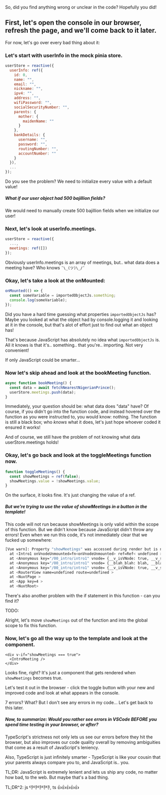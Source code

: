 So, did you find anything wrong or unclear in the code? Hopefully you did!

## First, let's open the console in our browser, refresh the page, and we'll come back to it later.

For now, let's go over every bad thing about it:

### Let's start with userInfo in the mock pinia store.

```js
userStore = reactive({
  userInfo: ref({
    id: 0,
    name: "",
    email: "",
    nickname: "",
    ipv4: "",
    address: "",
    wifiPassword: "",
    socialSecurityNumber: "",
    parents: {
      mother: {
        maidenName: ""
      }
    },
    bankDetails: {
      username: "",
      password: "",
      routingNumber: "",
      accountNumber: ""
    }
  }),
  ...
});
```

Do you see the problem? We need to initialize every value with a default value!

##### What if our user object had 500 bajillion fields?

We would need to manually create 500 bajillion fields when we initialize our user!

### Next, let's look at userInfo.meetings.

```js
userStore = reactive({
  ...,
  meetings: ref([])
});
```

Obviously userInfo.meetings is an array of meetings, but.. what data does a meeting have? Who knows `¯\_(ツ)\_/¯`

### Okay, let's take a look at the onMounted:

```js
onMounted(() => {
  const someVariable = importedObjectJs.something;
  console.log(someVariable);
});
```

Did you have a hard time guessing what properties `importedObjectJs` has? Maybe you looked at what the object had by console.logging it and looking at it in the console, but that's alot of effort just to find out what an object has!

That's because JavaScript has absolutely no idea what `importedObjectJs` is. All it knows is that it's.. something.. that you're.. importing. Not very convenient!

If only JavaScript could be smarter...

### Now let's skip ahead and look at the bookMeeting function.

```js
async function bookMeeting() {
  const data = await fetchNearestNigerianPrince();
  userStore.meetings.push(data);
}
```

Immediately, your question should be: what data does "data" have?
Of course, if you didn't go into the function code, and instead hovered over the function as you were instructed to, you would know: nothing.
The function is still a black box; who _knows_ what it does, let's just hope whoever coded it ensured it works!

And of course, we still have the problem of not knowing what data userStore.meetings holds!

### Okay, let's go back and look at the toggleMeetings function now.

```js
function toggleMeetings() {
  const showMeetings = ref(false);
  showMeetings.value = !showMeetings.value;
}
```

On the surface, it looks fine. It's just changing the value of a ref.

##### But we're trying to use the value of showMeetings in a button in the template!

This code will not run because showMeetings is only valid within the scope of this function. But we didn't know because JavaScript didn't throw any errors!
Even when we run this code, it's not immediately clear that we fucked up somewhere:

```sh
[Vue warn]: Property "showMeetings" was accessed during render but is not defined on instance.
  at <Intro1 onVnodeUnmounted=fn<onVnodeUnmounted> ref=Ref< undefined > >
  at <Anonymous key="/00_intro/intro1" vnode= {__v_isVNode: true, __v_skip: true, type: {…}, props: {…}, key: null, …} route= {fullPath: '/00_intro/intro1', hash: '', query: {…}, name: '00_intro-intro1', path: '/00_intro/intro1', …} ... >
  at <Anonymous key="/00_intro/intro1" vnode= {__blah_blah: blah, __blah_blah: blah, if: {…}, youre: {…}, reading: this, …} name= {your: 'final/pull/request/', \"armadillo armor accelerates aimlessly around\": for, +5/points: {…}, …}  ... >
  at <Anonymous key="/00_intro/intro1" vnode= {__v_isVNode: true, __v_skip: true, type: {…}, props: {…}, key: null, …} route= {fullPath: '/00_intro/intro1', hash: '', query: {…}, name: '00_intro-intro1', path: '/00_intro/intro1', …} ... >
  at <RouterView name=undefined route=undefined >
  at <NuxtPage >
  at <App key=4 >
  at <NuxtRoot>
```

There's also another problem with the if statement in this function - can you find it?

TODO:

<!-- TODO: describe the problem with the if statement (in 1 sentence, plain english, no shakespeare) -->
<!-- TODO: write here >>>>                 -->

Alright, let's move `showMeetings` out of the function and into the global scope to fix this function.

<!-- TODO: move `showMeetings` out of the function and into the global scope -->

### Now, let's go all the way up to the template and look at the component.

```vue
<div v-if="showMeetings === true">
  <IntroMeeting />
</div>
```

Looks fine, right? It's just a component that gets rendered when `showMeetings` becomes true.

Let's test it out in the browser - click the toggle button with your new and improved code and look at what appears in the console.

7 errors? What? But I don't see any errors in my code... Let's get back to this later.

##### Now, to summarize: Would you rather see errors in VSCode _BEFORE_ you spend time testing in your browser, or after?

TypeScript's strictness not only lets us see our errors before they hit the browser, but also improves our code quality overall by removing ambiguities that come as a result of JavaScript's leniency.

Also, TypeScript is just infinitely smarter - TypeScript is like your cousin that your parents always compare you to, and JavaScript is.. you.

TL;DR: JavaScript is extremely lenient and lets us ship any code, no matter how bad, to the web. But maybe that's a bad thing.

TL;DR^2: js 👎👎👎👎👎, ts 👍👍👍👍👍
